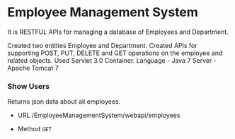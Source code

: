 # Employee Management System
It is RESTFUL APIs for managing a database of Employees and Department.


Created two entities Employee and Department.
Created APIs for supporting POST, PUT, DELETE and GET operations on the employee and related objects. 
Used Servlet 3.0 Container.
Language - Java 7
Server - Apache Tomcat 7

### Show Users
Returns json data about all employees.
- URL
/EmployeeManagementSystem/webapi/employees

- Method
`GET`


